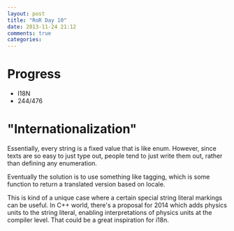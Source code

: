 ```yaml
---
layout: post
title: "RoR Day 10"
date: 2013-11-24 21:12
comments: true
categories: 
---
```


Progress
=
- I18N
- 244/476

"Internationalization"
=
Essentially, every string is a fixed value that is
like enum. However, since texts are so easy to just
type out, people tend to just write them out, rather
than defining any enumeration.

Eventually the solution is to use something like tagging,
which is some function to return a translated version
based on locale.

This is kind of a unique case where a certain special
string literal markings can be useful. In C++ world, there's
a proposal for 2014 which adds physics units to the string
literal, enabling interpretations of physics units at the
compiler level. That could be a great inspiration for i18n.
